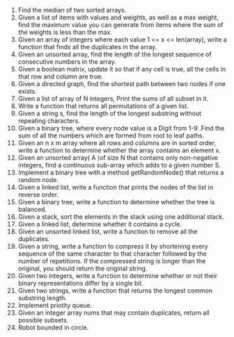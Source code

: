 1. Find the median of two sorted arrays.
2. Given a list of items with values and weights, as well as a max weight, find the maximum value you can generate from items where the sum of the weights is less than the max.
3. Given an array of integers where each value 1 <= x <= len(array), write a function that finds all the duplicates in the array.
4. Given an unsorted array, find the length of the longest sequence of consecutive numbers in the array.
5. Given a boolean matrix, update it so that if any cell is true, all the cells in that row and column are true.
6. Given a directed graph, find the shortest path between two nodes if one exists.
7. Given a list of array of N integers, Print the sums of all subset in it.
8. Write a function that returns all permutations of a given list.
9. Given a string s, find the length of the longest substring without repeating characters.
10. Given a binary tree, where every node value is a Digit from 1-9 .Find the sum of all the numbers which are formed from root to leaf paths.
11. Given an n x m array where all rows and columns are in sorted order, write a function to determine whether the array contains an element x.
12. Given an unsorted array( A )of size N that contains only non-negative integers, find a continuous sub-array which adds to a given number S.
13. Implement a binary tree with a method getRandomNode() that returns a random node.
14. Given a linked list, write a function that prints the nodes of the list in reverse order.
15. Given a binary tree, write a function to determine whether the tree is balanced.
16. Given a stack, sort the elements in the stack using one additional stack.
17. Given a linked list, determine whether it contains a cycle.
18. Given an unsorted linked list, write a function to remove all the duplicates.
19. Given a string, write a function to compress it by shortening every sequence of the same character to that character followed by the number of repetitions. If the compressed string is longer than the original, you should return the original string.
20. Given two integers, write a function to determine whether or not their binary representations differ by a single bit.
21. Given two strings, write a function that returns the longest common substring length.
22. Implement priotity queue.
23. Given an integer array nums that may contain duplicates, return all possible subsets.
24. Robot bounded in circle. 